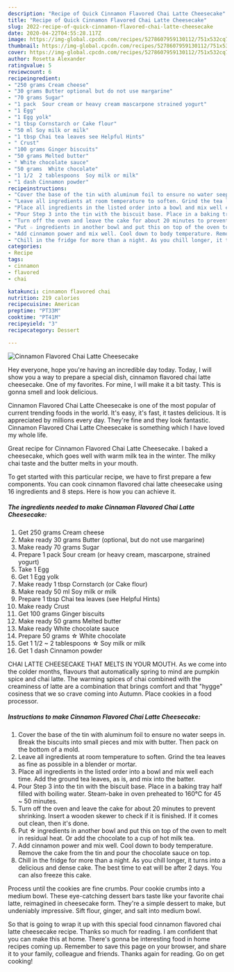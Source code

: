 ```yaml
---
description: "Recipe of Quick Cinnamon Flavored Chai Latte Cheesecake"
title: "Recipe of Quick Cinnamon Flavored Chai Latte Cheesecake"
slug: 2022-recipe-of-quick-cinnamon-flavored-chai-latte-cheesecake
date: 2020-04-22T04:55:28.117Z
image: https://img-global.cpcdn.com/recipes/5278607959130112/751x532cq70/cinnamon-flavored-chai-latte-cheesecake-recipe-main-photo.jpg
thumbnail: https://img-global.cpcdn.com/recipes/5278607959130112/751x532cq70/cinnamon-flavored-chai-latte-cheesecake-recipe-main-photo.jpg
cover: https://img-global.cpcdn.com/recipes/5278607959130112/751x532cq70/cinnamon-flavored-chai-latte-cheesecake-recipe-main-photo.jpg
author: Rosetta Alexander
ratingvalue: 5
reviewcount: 6
recipeingredient:
- "250 grams Cream cheese"
- "30 grams Butter optional but do not use margarine"
- "70 grams Sugar"
- "1 pack  Sour cream or heavy cream mascarpone strained yogurt"
- "1 Egg"
- "1 Egg yolk"
- "1 tbsp Cornstarch or Cake flour"
- "50 ml Soy milk or milk"
- "1 tbsp Chai tea leaves see Helpful Hints"
- " Crust"
- "100 grams Ginger biscuits"
- "50 grams Melted butter"
- " White chocolate sauce"
- "50 grams  White chocolate"
- "1 1/2  2 tablespoons  Soy milk or milk"
- "1 dash Cinnamon powder"
recipeinstructions:
- "Cover the base of the tin with aluminum foil to ensure no water seeps in. Break the biscuits into small pieces and mix with butter. Then pack on the bottom of a mold."
- "Leave all ingredients at room temperature to soften. Grind the tea leaves as fine as possible in a blender or mortar."
- "Place all ingredients in the listed order into a bowl and mix well each time. Add the ground tea leaves, as is, and mix into the batter."
- "Pour Step 3 into the tin with the biscuit base. Place in a baking tray half filled with boiling water. Steam-bake in oven preheated to 160°C for 45 ~ 50 minutes."
- "Turn off the oven and leave the cake for about 20 minutes to prevent shrinking. Insert a wooden skewer to check if it is finished. If it comes out clean, then it&#39;s done."
- "Put ☆ ingredients in another bowl and put this on top of the oven to melt in residual heat. Or add the chocolate to a cup of hot milk tea."
- "Add cinnamon power and mix well. Cool down to body temperature. Remove the cake from the tin and pour the chocolate sauce on top."
- "Chill in the fridge for more than a night. As you chill longer, it turns into a delicious and dense cake. The best time to eat will be after 2 days. You can also freeze this cake."
categories:
- Recipe
tags:
- cinnamon
- flavored
- chai

katakunci: cinnamon flavored chai 
nutrition: 219 calories
recipecuisine: American
preptime: "PT33M"
cooktime: "PT41M"
recipeyield: "3"
recipecategory: Dessert

---
```



![Cinnamon Flavored Chai Latte Cheesecake](https://img-global.cpcdn.com/recipes/5278607959130112/751x532cq70/cinnamon-flavored-chai-latte-cheesecake-recipe-main-photo.jpg)

Hey everyone, hope you're having an incredible day today. Today, I will show you a way to prepare a special dish, cinnamon flavored chai latte cheesecake. One of my favorites. For mine, I will make it a bit tasty. This is gonna smell and look delicious.

Cinnamon Flavored Chai Latte Cheesecake is one of the most popular of current trending foods in the world. It's easy, it's fast, it tastes delicious. It is appreciated by millions every day. They're fine and they look fantastic. Cinnamon Flavored Chai Latte Cheesecake is something which I have loved my whole life.

Great recipe for Cinnamon Flavored Chai Latte Cheesecake. I baked a cheesecake, which goes well with warm milk tea in the winter. The milky chai taste and the butter melts in your mouth.


To get started with this particular recipe, we have to first prepare a few components. You can cook cinnamon flavored chai latte cheesecake using 16 ingredients and 8 steps. Here is how you can achieve it.

<!--inarticleads1-->

##### The ingredients needed to make Cinnamon Flavored Chai Latte Cheesecake:

1. Get 250 grams Cream cheese
1. Make ready 30 grams Butter (optional, but do not use margarine)
1. Make ready 70 grams Sugar
1. Prepare 1 pack  Sour cream (or heavy cream, mascarpone, strained yogurt)
1. Take 1 Egg
1. Get 1 Egg yolk
1. Make ready 1 tbsp Cornstarch (or Cake flour)
1. Make ready 50 ml Soy milk or milk
1. Prepare 1 tbsp Chai tea leaves (see Helpful Hints)
1. Make ready  Crust
1. Get 100 grams Ginger biscuits
1. Make ready 50 grams Melted butter
1. Make ready  White chocolate sauce
1. Prepare 50 grams ☆ White chocolate
1. Get 1 1/2 ~ 2 tablespoons ☆ Soy milk or milk
1. Get 1 dash Cinnamon powder


CHAI LATTE CHEESECAKE THAT MELTS IN YOUR MOUTH. As we come into the colder months, flavours that automatically spring to mind are pumpkin spice and chai latte. The warming spices of chai combined with the creaminess of latte are a combination that brings comfort and that &#34;hygge&#34; cosiness that we so crave coming into Autumn. Place cookies in a food processor. 

<!--inarticleads2-->

##### Instructions to make Cinnamon Flavored Chai Latte Cheesecake:

1. Cover the base of the tin with aluminum foil to ensure no water seeps in. Break the biscuits into small pieces and mix with butter. Then pack on the bottom of a mold.
1. Leave all ingredients at room temperature to soften. Grind the tea leaves as fine as possible in a blender or mortar.
1. Place all ingredients in the listed order into a bowl and mix well each time. Add the ground tea leaves, as is, and mix into the batter.
1. Pour Step 3 into the tin with the biscuit base. Place in a baking tray half filled with boiling water. Steam-bake in oven preheated to 160°C for 45 ~ 50 minutes.
1. Turn off the oven and leave the cake for about 20 minutes to prevent shrinking. Insert a wooden skewer to check if it is finished. If it comes out clean, then it&#39;s done.
1. Put ☆ ingredients in another bowl and put this on top of the oven to melt in residual heat. Or add the chocolate to a cup of hot milk tea.
1. Add cinnamon power and mix well. Cool down to body temperature. Remove the cake from the tin and pour the chocolate sauce on top.
1. Chill in the fridge for more than a night. As you chill longer, it turns into a delicious and dense cake. The best time to eat will be after 2 days. You can also freeze this cake.


Process until the cookies are fine crumbs. Pour cookie crumbs into a medium bowl. These eye-catching dessert bars taste like your favorite chai latte, reimagined in cheesecake form. They&#39;re a simple dessert to make, but undeniably impressive. Sift flour, ginger, and salt into medium bowl. 

So that is going to wrap it up with this special food cinnamon flavored chai latte cheesecake recipe. Thanks so much for reading. I am confident that you can make this at home. There's gonna be interesting food in home recipes coming up. Remember to save this page on your browser, and share it to your family, colleague and friends. Thanks again for reading. Go on get cooking!
